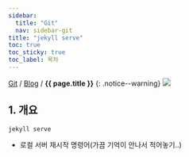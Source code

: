 ```yaml
---
sidebar:
  title: "Git"
  nav: sidebar-git
title: "jekyll serve"
toc: true
toc_sticky: true
toc_label: 목차
---
```

[Git](/git/) / [Blog](/git/blog/) / **{{ page.title }}**
{: .notice--warning}
![](https://pages.github.com/images/logo.svg)

## 1. 개요
```
jekyll serve
```

- 로컬 서버 재시작 명령어(가끔 기억이 안나서 적어놓기..)
